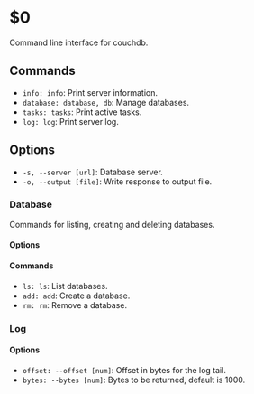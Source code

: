 $0
==

Command line interface for couchdb.

## Commands

* `info: info`: Print server information.
* `database: database, db`: Manage databases.
* `tasks: tasks`: Print active tasks. 
* `log: log`: Print server log. 

## Options

* `-s, --server [url]`: Database server.
* `-o, --output [file]`: Write response to output file.

### Database

Commands for listing, creating and deleting databases.

#### Options

#### Commands

* `ls: ls`: List databases.
* `add: add`: Create a database.
* `rm: rm`: Remove a database.

### Log

#### Options

* `offset: --offset [num]`: Offset in bytes for the log tail. 
* `bytes: --bytes [num]`: Bytes to be returned, default is 1000.
